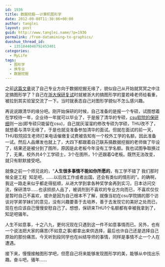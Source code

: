 ```yaml
---
id: 1936
title: 数据挖掘——计算机图形学
date: 2012-09-08T11:30:06+00:00
author: tanglei
layout: post
guid: http://www.tanglei.name/?p=1936
permalink: /from-datamining-to-graphics/
duoshuo_thread_id:
  - 1351844048792453401
categories:
  - MyLife
tags:
  - 图形学
  - 换专业
  - 数据挖掘
---
```

之前<a href="http://www.tanglei.name/cannot-learn-datamining-in-my-master-life/" target="_blank">这篇文章</a>说了自己专业方向于数据挖掘无缘了，貌似自己从开始就冥冥之中注定搞图形学了？自己在<a href="http://www.tanglei.name/postgraduate-interview-in-zju/" target="_blank">浙大保研复试</a>时就被浙大的搞图形学的童若峰老师给看重，被拉到其实验室交流了一下。当时就表态自己对图形学貌似不怎么感兴趣。

再说说跟清华的缘分吧。刚开始保研的时候，自己准备的是报一个专硕，试图想着在学校待一年，企业待一年就可以毕业了，于是报了清华的专硕，<a href="http://www.tanglei.name/the-way-to-postgraduate-in-csu/" target="_blank">csu软院的保研细</a>则一出(即专硕只能留在csu)，自己就灰溜溜的修改专硕为学硕，THU改不了，就想着与清华无缘了，于是也就没准备参加清华的面试。但就在面试的前一天，THU软院招生老师打来电话催缴复试费被告知有一个校外工学的名额，因此准备一试。然后人品爆发也就上了，大四下都跟着自己联系搞数据挖掘的老师做了毕设了，结果还是被分到了图所，原因是此老板今年没有工学名额。我也试图争取换过了，无果。校外共4个工学硕士，3个在图所，1个还跟着Q老板。既然无法改变，就只有默默接受吧。

就像之前一个师兄说的，“**人生很多事情不能如你所愿的**，有工学不错了 我们那时候全是工程  知足吧，……以后找工作或者出国，还会有类似的情形的”。的确啊，我这一路走来似乎都走得挺顺，从进大学到拿各种奖学金再到实习，日本访问交流，保研清华……也该损损人品了，被调剂到不喜欢的专业方向而已，不喜欢仅仅是暂时自己不喜欢，或许是因为自己根本不了解，就像当初在csu学院搞的那个访谈对学弟学妹们的意见，没有兴趣要善于去培养，善于去发现它的美好之处而已，现在也应该自己慢慢安慰自己了。想想，保研来THU1个名额都有幸被我拿到了，知足吧骚年。

人生不如意事，十之八九，更何况现在只遇到这一件不如意事情而已。另外，也有一个说法把大家的痛苦(不如意之事)都拿出来供选择，最后也许自己还是选择自己原始的那份痛苦。今天听到段同学也在纠结导师的事情，同样是事情不止一个人在遭遇。

接下来，慢慢接触图形学吧，但愿自己将来能够发现图形学的美，能够从中找出乐趣。奋斗吧，骚年……